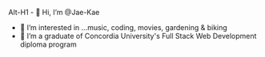 Alt-H1 - 👋 Hi, I’m @Jae-Kae
- 👀 I’m interested in ...music, coding, movies, gardening & biking
- 🌱 I’m a graduate of Concordia University's Full Stack Web Development diploma program
 

<!---
Jae-Kae/Jae-Kae is a ✨ special ✨ repository because its `README.md` (this file) appears on your GitHub profile.
You can click the Preview link to take a look at your changes.
--->
